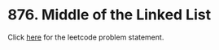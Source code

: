 # 876. Middle of the Linked List

Click [here](https://leetcode.com/problems/middle-of-the-linked-list/) for the leetcode problem statement.
